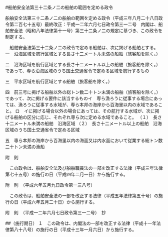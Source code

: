 #船舶安全法第三十二条ノ二の船舶の範囲を定める政令


船舶安全法第三十二条ノ二の船舶の範囲を定める政令（平成三年八月二十八日政令第二百七十五号）最終改正：平成一二年六月七日政令第三一二号　内閣は、船舶安全法（昭和八年法律第十一号）第三十二条ノ二の規定に基づき、この政令を制定する。


　船舶安全法第三十二条ノ二の政令で定める船舶は、次に掲げる船舶とする。
一　沿海区域を航行区域とする長さ十二メートル未満の船舶（旅客船を除く。）

二　沿海区域を航行区域とする長さ十二メートル以上の船舶（旅客船を除く。）であって、専ら沿海区域のうち国土交通省令で定める区域を航行するもの

三　平水区域を航行区域とする船舶（旅客船を除く。）

四　前三号に掲げる船舶以外の総トン数二十トン未満の船舶（旅客船を除く。）であって、次に掲げる要件に該当するものイ　専ら漁ろうに従事する場合にあっては、漁ろうに従事する水域が、専ら本邦の海岸から百海里以内の水域であること。
ロ　イに掲げる場合以外の場合にあっては、その航行する水域が、次に掲げる船舶の区分に応じ、それぞれ専ら次に定める水域であること。
（１）　長さ十二メートル未満の船舶　沿海区域
（２）　長さ十二メートル以上の船舶　沿海区域のうち国土交通省令で定める区域


五　専ら本邦の海岸から百海里以内の海面又は内水面において従業する総トン数二十トン未満の漁船





附　則


　この政令は、船舶安全法及び船舶職員法の一部を改正する法律（平成三年法律第七十五号）の施行の日（平成四年二月一日）から施行する。


附　則　（平成六年五月九日政令第一三八号）


　この政令は、船舶安全法の一部を改正する法律（平成五年法律第五十号）の施行の日（平成六年五月二十日）から施行する。


附　則　（平成一二年六月七日政令第三一二号）　抄

##（施行期日）
１　この政令は、内閣法の一部を改正する法律（平成十一年法律第八十八号）の施行の日（平成十三年一月六日）から施行する。





